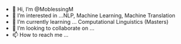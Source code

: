 - 👋 Hi, I’m @MoblessingM
- 👀 I’m interested in ...NLP, Machine Learning, Machine Translation
- 🌱 I’m currently learning ... Computational Linguistics (Masters)
- 💞️ I’m looking to collaborate on ...
- 📫 How to reach me ...

<!---
MoblessingM/MoblessingM is a ✨ special ✨ repository because its `README.md` (this file) appears on your GitHub profile.
You can click the Preview link to take a look at your changes.
--->
